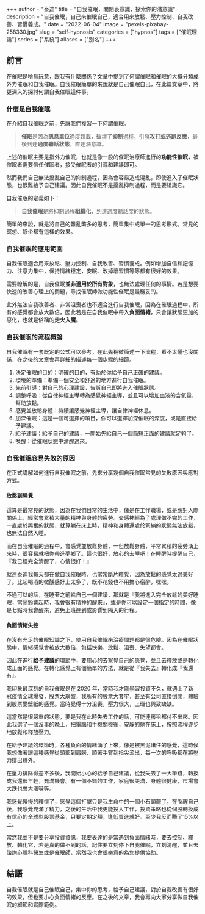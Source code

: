 +++
author = "泰迪"
title = "自我催眠，關閉表意識，探索你的潛意識"
description = "自我催眠，自己來催眠自己，適合用來放鬆、壓力控制、自我改善、習慣養成。"
date = "2022-06-04"
image = "pexels-pixabay-258330.jpg"
slug = "self-hypnosis"
categories = ["hypnos"]
tags = ["催眠理論"]
series = ["系統"]
aliases = ["別名"]
+++

## 前言
在[催眠是啥鳥玩意，跟我有什麼關係？](https://teddy-hypnosis-room.web.app/p/definition-of-hypnos/)文章中提到了何謂催眠和催眠的大概分類成外力催眠和自我催眠。自我催眠簡單的來說就是自己催眠自己，在此篇文章中，將更深入的探討何謂自我催眠這件事。

### 什麼是自我催眠
在介紹自我催眠之前，先讓我們複習一下何謂催眠。
> **催眠**是因為**訊息單位**過度超載，破壞了**抑制**過程，引發**攻打或逃跑反應**，最後到達**過度聽話狀態**，直達潛意識。

上述的催眠主要是指外力催眠，也就是像一般的催眠治療師進行的**功能性催眠**，被催眠者需要信任催眠者，接受催眠者的引導和建議即可。

然而我們自己無法擾亂自己的抑制過程，因為會容易造成混亂，即使進入了催眠狀態，也很難給予自己建議。因此自我催眠不是擾亂抑制過程，而是要組識它。

自我催眠的定義如下：
>**自我催眠**是將抑制過程**組織化**，到達過度聽話度的狀態。

簡單的來說，就是將自己的雜亂繁多的思考，簡單集中成單一的思考形式。常見的冥想、靜坐都有這樣的效果。

### 自我催眠的應用範圍
自我催眠適合用來放鬆、壓力控制、自我改善、習慣養成。例如增加自信和記憶力、注意力集中，保持情緒穩定，安眠、改掉壞習慣等等都有很好的效果。

需要瞭解的是，自我催眠**並非適用於所有對象**，也無法處理任何的事情。若是想要快速的改善心理上的問題，尋找催眠師做功能性催眠是最穩妥的。

此外無法自我改善者、非常沮喪者也不適合進行自我催眠，因為在催眠過程中，所有的感覺都會放大數倍，因此若是在自我催眠中帶入**負面情緒**，只會讓狀態更加的惡化，也就是俗稱的**走火入魔**。

### 自我催眠的流程概論
自我催眠有一套既定的公式可以參考，在此先稍微簡述一下流程，看不太懂也沒關係，在之後的文章會再詳細的描述每一個步驟的細節。

1. 決定催眠的目的：明確的目的，有助於你給予自己正確的建議。
2. 環境的準備：準備一個安全和舒適的地方進行自我催眠。
3. 先前引導：對自己的心理建設，告訴自己即將進入催眠狀態。
4. 調整呼吸：從自律神經主導轉為感覺神經主導，並且可以增加血液的含氧量，幫助放鬆。
5. 感覺並放鬆身體：持續讓感覺神經主導，讓自律神經休息。
6. 加深催眠：這是一個可選擇的項目，你可以選擇加深催眠的深度，或是直接給予建議。
7. 給予建議：給予自己的建議，一開始先給自己一個簡短正面的建議就足夠了。
8. 喚醒：從催眠狀態中清醒過來。


### 自我催眠容易失敗的原因
在正式講解如何進行自我催眠之前，先來分享幾個自我催眠常見的失敗原因與應對方式。

#### 放鬆到睡覺
這算是最常見的狀態，因為在我們日常的生活中，像是在工作職場，或是應對人際關係上，經常會累積大量的精神與身體的疲勞。交感神經為了處理做不完的工作，一直處於興奮的狀態，就算躺在床上時，精神和身體還處於緊繃的狀態無法放鬆，也無法自然入睡。

而在自我催眠的過程中，會感覺並放鬆身體，一但放鬆身體，平常累積的疲勞湧上來時，很容易就把你帶進夢鄉了。這也很好，放心的去睡吧！在睡醒時提醒自己，『我已經完全清醒了，心情很好！』

就連泰迪我每天都在做自我催眠時，也常常斷片睡覺，因為放鬆的感覺太過美好了。比起喝酒的微醺感好上太多了，既不花錢也不用擔心宿醉，嘿嘿。

不過可以的話，在睡著之前給自己一個建議，那就是『我將進入完全放鬆的美好睡眠，當鬧鈴響起時，我會很有精神的醒來』，或是你可以設定一個指定的時間，像是七點時我會醒來，避免上班遲到或影響到隔天的行程。

#### 負面情緒失控
在沒有充足的催眠知識之下，使用自我催眠來治療問題都是很危險。因為在催眠狀態中，情緒感覺會被放大數倍，包括快樂、放鬆、沮喪、失望都會。

因此在進行**給予建議**的環節中，要用心的去察覺自己的感覺，並且去釋放或是轉化成正面的感覺。在轉化感覺上有個簡單的方法，就是從『我失去』轉化成『我還有』。

我印象最深刻的自我催眠是在 2020 年，當時我才剛學習投資不久，就遇上了新冠疫情全球爆發，股票大崩盤，我所有的股票大套牢，甚至有公司直接倒閉，體驗到股票變壁紙的感覺。當時覺得十分沮喪，壓力很大，上班也興致缺缺。

這當然是很嚴重的狀態，要是我在此時失去工作的話，可能連房租都付不出來。因此我選了一個沒事的晚上，把電腦和手機關機後，安靜的躺在床上，按照流程逐步地放鬆和釋放壓力。

在給予建議的環節時，各種負面的情緒湧了上來，像是被黑泥堵住的感覺，這時候我想像著讓這種感覺從頭部到肩膀、順著手臂到指尖流出，每一次的呼吸都在將壓力排出體外。

在壓力排除得差不多後，我開始小心的給予自己建議，從我失去了一大筆錢，轉換成我還很年輕，充滿機會。有一個不錯的工作，家庭很美滿，身體很健康，市場會大跌也會大漲等等。

我感覺慢慢的釋懷了，感覺這個打擊只是我生命中的一個小石頭罷了，在喚醒自己後，我感覺充滿了精力，之後的生活中我更能投入工作，投資策略也從個股轉換成有信心的全球型股票基金，只要定期定額，逢低買進就好。至少我反而賺了15%以上。

當然我並不是要分享投資資訊，我要表達的是當遇到負面情緒時，要去控制、釋放、轉化它，若是真的做不到的話，記住要立刻停下自我催眠，立刻清醒，並且去諮詢心理科醫生或是催眠師，當然我也會很樂意的為您提供協助。

## 結語
自我催眠就是自己催眠自己，集中你的思考，給予自己建議，對於自我改善有很好的效果，但也要小心負面情緒的反應。在之後的文章，我會再向大家分享做自我催眠的細節和實際範例。
